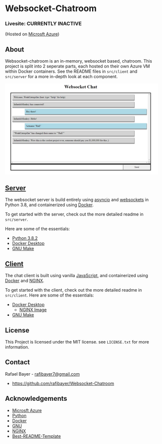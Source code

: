 # Websocket-Chatroom
### Livesite: CURRENTLY INACTIVE

(Hosted on [Microsft Azure](https://azure.microsoft.com/en-us/))

## About
Websocket-chatroom is an in-memory, websocket based, chatroom. This project is split into 2 seperate parts, each hosted on their own Azure VM within Docker containers. See the README files in `src/client` and `src/server` for a more in-depth look at each component.  

![Screenshot](https://github.com/rafibayer/Websocket-Chatroom/blob/master/Images/screenshot.JPG)

## [Server](src/server/README.md)
The websocket server is build entirely using [asyncio](https://docs.python.org/3/library/asyncio.html) and [websockets](https://websockets.readthedocs.io/en/stable/intro.html) in Python 3.8, and containerized using [Docker](https://www.docker.com/products/docker-desktop). 

To get started with the server, check out the more detailed readme in `src/server`.

Here are some of the essentials:
- [Python 3.8.2](https://www.python.org/downloads/release/python-382/)
- [Docker Desktop](https://www.docker.com/products/docker-desktop)
- [GNU Make](https://www.gnu.org/software/make/)

## [Client](src/client/README.md)
The chat client is built using vanilla [JavaScript](https://www.javascript.com/), and containerized using [Docker](https://www.docker.com/products/docker-desktop) and [NGINX](nginx.com).

To get started with the client, check out the more detailed readme in `src/client`.
Here are some of the essentials:
- [Docker Desktop](https://www.docker.com/products/docker-desktop)
    - [NGINX Image](https://hub.docker.com/_/nginx)
- [GNU Make](https://www.gnu.org/software/make/)

## License
This Project is licensed under the MIT license. see `LICENSE.txt` for more information. 

## Contact
Rafael Bayer - rafibayer7@gmail.com 
- https://github.com/rafibayer/Websocket-Chatroom

## Acknowledgements
- [Microsft Azure](https://azure.microsoft.com/en-us/)
- [Python](https://www.python.org/)
- [Docker](https://www.docker.com/)
- [GNU](https://www.gnu.org/)
- [NGINX](nginx.com)
- [Best-README-Template](https://github.com/othneildrew/Best-README-Template)
 
